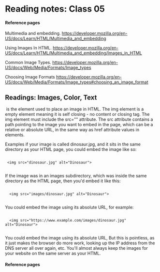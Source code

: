 # Reading notes: Class 05

#### Reference pages

Multimedia and embedding.
https://developer.mozilla.org/en-US/docs/Learn/HTML/Multimedia_and_embedding

Using Images In HTML.
https://developer.mozilla.org/en-US/docs/Learn/HTML/Multimedia_and_embedding/Images_in_HTML

Common Image Types.
https://developer.mozilla.org/en-US/docs/Web/Media/Formats/Image_types

Choosing Image Formats
https://developer.mozilla.org/en-US/docs/Web/Media/Formats/Image_types#choosing_an_image_format


## Readings: Images, Color, Text

<img> is the element used to place an image in HTML. The img element is a empty element meaning it is self closing - no content or closing tag.
The img element must include the src="" attribute. The src attribute contains a path pointing to the image you want to embed in the page, which can be a relative or absolute URL, in the same way as href attribute values in <a> elements.

 Examples
 if your image is called dinosaur.jpg, and it sits in the same directory as your HTML page, you could embed the image like so:

 ```
  
  <img src="dinosaur.jpg" alt="Dinosaur">
  
 ```
 If the image was in an images subdirectory, which was inside the same directory as the HTML page, then you'd embed it like this:
 
```
  
  <img src="images/dinosaur.jpg" alt="Dinosaur">
  
```

You could embed the image using its absolute URL, for example:
  
```
  
  <img src="https://www.example.com/images/dinosaur.jpg" alt="Dinosaur">
 
```

You could embed the image using its absolute URL, But this is pointless, as it just makes the browser do more work, looking up the IP address from the DNS server all over again, etc. You'll almost always keep the images for your website on the same server as your HTML.
  

#### Reference pages























